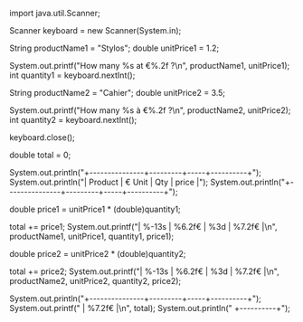 import java.util.Scanner;

Scanner keyboard = new Scanner(System.in);

String productName1 = "Stylos"; 
double unitPrice1 = 1.2; 

System.out.printf("How many %s at €%.2f ?\n", productName1, unitPrice1);
int quantity1 = keyboard.nextInt();

String productName2 = "Cahier";
double unitPrice2 = 3.5;

System.out.printf("How many %s à €%.2f ?\n", productName2, unitPrice2);
int quantity2 = keyboard.nextInt();

keyboard.close();

double total = 0;

System.out.println("+---------------+---------+-----+----------+");
System.out.println("| Product       | € Unit  | Qty |   price  |");
System.out.println("+---------------+---------+-----+----------+");

double price1 = unitPrice1 * (double)quantity1;

total += price1;
System.out.printf("| %-13s | %6.2f€ | %3d | %7.2f€ |\n", productName1, unitPrice1, quantity1, price1);

double price2 = unitPrice2 * (double)quantity2;

total += price2;
System.out.printf("| %-13s | %6.2f€ | %3d | %7.2f€ |\n", productName2, unitPrice2, quantity2, price2);

System.out.println("+---------------+---------+-----+----------+");
System.out.printf("                                | %7.2f€ |\n", total);
System.out.println("                                +----------+");
